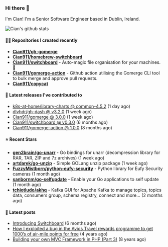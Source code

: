 ### Hi there 👋

I'm Cian! I'm a Senior Software Engineer based in Dublin, Ireland.

![Cian's github stats](https://github-readme-stats.vercel.app/api?username=CIan911&theme=dracula&show_icons=true)

#### 👨‍💻 Repositories I created recently
- **[Cian911/gh-gomerge](https://github.com/Cian911/gh-gomerge)**
- **[Cian911/homebrew-switchboard](https://github.com/Cian911/homebrew-switchboard)**
- **[Cian911/switchboard](https://github.com/Cian911/switchboard)** - Auto-magic file organisation for your machines. :open_file_folder:
- **[Cian911/gomerge-action](https://github.com/Cian911/gomerge-action)** - Github action utilising the Gomerge CLI tool to bulk merge and approve pull requests. 
- **[Cian911/copycat](https://github.com/Cian911/copycat)**

#### 🚀 Latest releases I've contributed to


- [k8s-at-home/library-charts @ common-4.5.2](https://github.com/k8s-at-home/library-charts/releases/tag/common-4.5.2) (1 day ago)
- [dlvhdr/gh-dash @ v3.2.0](https://github.com/dlvhdr/gh-dash/releases/tag/v3.2.0) (1 week ago)
- [Cian911/gomerge @ 3.0.0](https://github.com/Cian911/gomerge/releases/tag/3.0.0) (1 week ago)
- [Cian911/switchboard @ v0.3.0](https://github.com/Cian911/switchboard/releases/tag/v0.3.0) (6 months ago)
- [Cian911/gomerge-action @ 1.0.0](https://github.com/Cian911/gomerge-action/releases/tag/1.0.0) (8 months ago)

#### ⭐ Recent Stars


- **[gen2brain/go-unarr](https://github.com/gen2brain/go-unarr)** - Go bindings for unarr (decompression library for RAR, TAR, ZIP and 7z archives) (1 week ago)
- **[artdarek/go-unzip](https://github.com/artdarek/go-unzip)** - Simple GOLang unzip package (1 week ago)
- **[FuzzyMistborn/python-eufy-security](https://github.com/FuzzyMistborn/python-eufy-security)** - Python library for Eufy Security cameras (1 month ago)
- **[sanbornm/go-selfupdate](https://github.com/sanbornm/go-selfupdate)** - Enable your Go applications to self update (1 month ago)
- **[tchiotludo/akhq](https://github.com/tchiotludo/akhq)** - Kafka GUI for Apache Kafka to manage topics, topics data, consumers group, schema registry, connect and more... (2 months ago)

#### 📄 Latest posts
- [Introducing Switchboard](https://ciangallagher.me/2022/01/28/Introducing-switchboard/) (6 months ago)
- [How I exploited a bug in the Avios Travel rewards programme to get 1000’s of air-mile points for free](https://ciangallagher.me/2018/04/21/How-i-exploited-a-bug-in-the-avios-travel-rewards-system/) (4 years ago)
- [Building your own MVC Framework in PHP (Part 3)](https://ciangallagher.me/2013/11/03/Building-your-own-mvc-framework-in-php-part-3/) (8 years ago)
